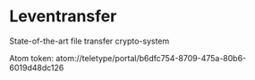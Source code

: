# Leventransfer
State-of-the-art file transfer crypto-system

Atom token: atom://teletype/portal/b6dfc754-8709-475a-80b6-6019d48dc126
